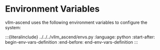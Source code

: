 # Environment Variables

vllm-ascend uses the following environment variables to configure the system:

:::{literalinclude} ../../../vllm_ascend/envs.py :language: python :start-after: begin-env-vars-definition :end-before: end-env-vars-definition
:::

